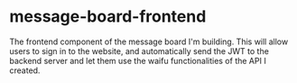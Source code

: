 # message-board-frontend
The frontend component of the message board I'm building. This will allow users to sign in to the website, and automatically send the JWT to the backend server and let them use the waifu functionalities of the API I created. 
